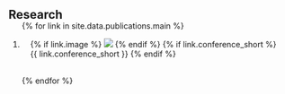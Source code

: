 <h2 id="research" style="margin: 2px 0px -15px;">Research</h2>

<div class="publications">
<ol class="bibliography">

{% for link in site.data.publications.main %}

<li>
<div class="pub-row">

  <div class="col-sm-3 abbr" style="position: relative;padding-right: 15px;padding-left: 15px;">
    {% if link.image %} 
    <img src="{{ link.image }}" class="teaser img-fluid z-depth-1" style="width=100;height=40%">
    {% endif %}
    {% if link.conference_short %} 
    <abbr class="badge">{{ link.conference_short }}</abbr>
    {% endif %}
  </div>


</div>
</li>

<br>

{% endfor %}

</ol>
</div>

